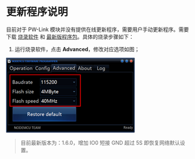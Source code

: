 # 更新程序说明

目前对于 PW-Link 模块并没有提供在线更新程序，需要用户手动更新程序。需要下载 [烧录软件](http://fw.cuav.net/pc/) 和 [最新版程序包](http://fw.cuav.net/pc/)。具体的烧录步骤如下：
 
 1. 运行烧录软件，点击 **Advanced**，修改对应选项如图；
 
  ![](/images/pwlink-update-advanced.png)
 
> 目前最新版本为：1.6.0，增加 IO0 短接 GND 超过 5S 即恢复网络默认设置。